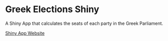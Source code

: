 # Greek Elections Shiny

A Shiny App that calculates the seats of each party in the Greek Parliament.

[Shiny App Website](https://stesiam.shinyapps.io/GreekElectionsShiny/)

